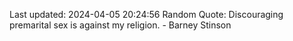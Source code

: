 Last updated: 2024-04-05 20:24:56
Random Quote: Discouraging premarital sex is against my religion. - Barney Stinson